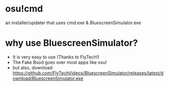 # osu!cmd
an installer/updater that uses cmd.exe & BluescreenSimulator.exe

# why use BluescreenSimulator?
 - It is very easy to use (Thanks to FlyTech!)
 - The Fake Bsod goes over most apps like osu!
 - but also, download: https://github.com/FlyTechVideos/BluescreenSimulator/releases/latest/download/BluescreenSimulator.exe
